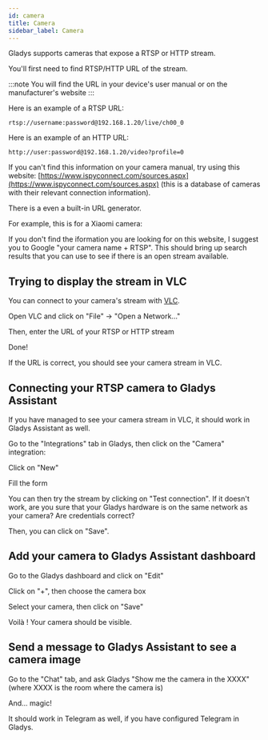 ```yaml
---
id: camera
title: Camera
sidebar_label: Camera
---
```


Gladys supports cameras that expose a RTSP or HTTP stream.

You'll first need to find RTSP/HTTP URL of the stream. 

:::note
You will find the URL in your device's user manual or on the manufacturer's website 
:::

Here is an example of a RTSP URL:

```
rtsp://username:password@192.168.1.20/live/ch00_0
```

Here is an example of an HTTP URL:

```
http://user:password@192.168.1.20/video?profile=0
```

If you can't find this information on your camera manual, try using this website: [https://www.ispyconnect.com/sources.aspx](https://www.ispyconnect.com/sources.aspx) (this is a database of cameras with their relevant connection information).

There is a even a built-in URL generator.

For example, this is for a Xiaomi camera:



If you don't find the iformation you are looking for on this website, I suggest you to Google "your camera name + RTSP". This should bring up search results that you can use to see if there is an open stream available.

## Trying to display the stream in VLC

You can connect to your camera's stream with [VLC](https://www.videolan.org/vlc/).

Open VLC and click on "File" -> "Open a Network..."


Then, enter the URL of your RTSP or HTTP stream



Done! 

If the URL is correct, you should see your camera stream in VLC.



## Connecting your RTSP camera to Gladys Assistant

If you have managed to see your camera stream in VLC, it should work in Gladys Assistant as well.

Go to the "Integrations" tab in Gladys, then click on the "Camera" integration:



Click on "New"



Fill the form



You can then try the stream by clicking on "Test connection". If it doesn't work, are you sure that your Gladys hardware is on the same network as your camera? Are credentials correct?

Then, you can click on "Save".



## Add your camera to Gladys Assistant dashboard

Go to the Gladys dashboard and click on "Edit"



Click on "+", then choose the camera box



Select your camera, then click on "Save"



Voilà ! Your camera should be visible.



## Send a message to Gladys Assistant to see a camera image

Go to the "Chat" tab, and ask Gladys "Show me the camera in the XXXX" (where XXXX is the room where the camera is)

And... magic!



It should work in Telegram as well, if you have configured Telegram in Gladys.
